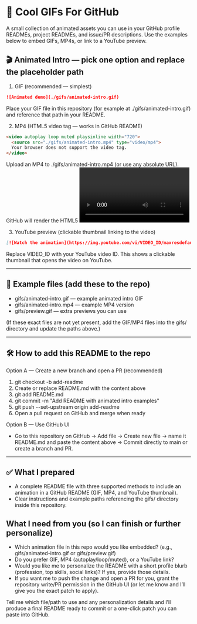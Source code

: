 # 🎉 Cool GIFs For GitHub

A small collection of animated assets you can use in your GitHub profile READMEs, project READMEs, and issue/PR descriptions. Use the examples below to embed GIFs, MP4s, or link to a YouTube preview.

## 🎬 Animated Intro — pick one option and replace the placeholder path

1) GIF (recommended — simplest)
```md
![Animated demo](./gifs/animated-intro.gif)
```
Place your GIF file in this repository (for example at ./gifs/animated-intro.gif) and reference that path in your README.

2) MP4 (HTML5 video tag — works in GitHub README)
```html
<video autoplay loop muted playsinline width="720">
  <source src="./gifs/animated-intro.mp4" type="video/mp4">
  Your browser does not support the video tag.
</video>
```
Upload an MP4 to ./gifs/animated-intro.mp4 (or use any absolute URL). GitHub will render the HTML5 <video> tag in READMEs.

3) YouTube preview (clickable thumbnail linking to the video)
```md
[![Watch the animation](https://img.youtube.com/vi/VIDEO_ID/maxresdefault.jpg)](https://youtu.be/VIDEO_ID)
```
Replace VIDEO_ID with your YouTube video ID. This shows a clickable thumbnail that opens the video on YouTube.

---

## 📁 Example files (add these to the repo)
- gifs/animated-intro.gif — example animated intro GIF
- gifs/animated-intro.mp4 — example MP4 version
- gifs/preview.gif — extra previews you can use

(If these exact files are not yet present, add the GIF/MP4 files into the gifs/ directory and update the paths above.)

---

## 🛠 How to add this README to the repo

Option A — Create a new branch and open a PR (recommended)
1. git checkout -b add-readme
2. Create or replace README.md with the content above
3. git add README.md
4. git commit -m "Add README with animated intro examples"
5. git push --set-upstream origin add-readme
6. Open a pull request on GitHub and merge when ready

Option B — Use GitHub UI
- Go to this repository on GitHub → Add file → Create new file → name it README.md and paste the content above → Commit directly to main or create a branch and PR.

---

## ✅ What I prepared
- A complete README file with three supported methods to include an animation in a GitHub README (GIF, MP4, and YouTube thumbnail).
- Clear instructions and example paths referencing the gifs/ directory inside this repository.

## What I need from you (so I can finish or further personalize)
- Which animation file in this repo would you like embedded? (e.g., gifs/animated-intro.gif or gifs/preview.gif)
- Do you prefer GIF, MP4 (autoplay/loop/muted), or a YouTube link?
- Would you like me to personalize the README with a short profile blurb (profession, top skills, social links)? If yes, provide those details.
- If you want me to push the change and open a PR for you, grant the repository write/PR permission in the GitHub UI (or let me know and I’ll give you the exact patch to apply).

Tell me which file/path to use and any personalization details and I’ll produce a final README ready to commit or a one-click patch you can paste into GitHub.
